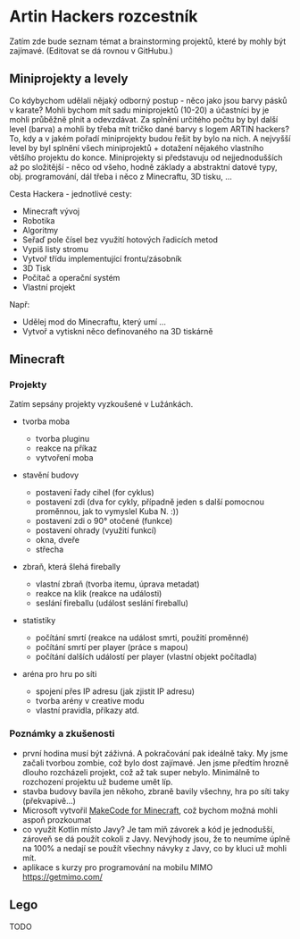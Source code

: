 # Artin Hackers rozcestník

Zatím zde bude seznam témat a brainstorming projektů, které by mohly být zajímavé. (Editovat se dá rovnou v GitHubu.)

## Miniprojekty a levely
Co kdybychom udělali nějaký odborný postup - něco jako jsou barvy pásků v karate? Mohli bychom mít sadu miniprojektů (10-20) a účastníci by je mohli průběžně plnit a odevzdávat. Za splnění určitého počtu by byl další level (barva) a mohli by třeba mít tričko dané barvy s logem ARTIN hackers? To, kdy a v jakém pořadí miniprojekty budou řešit by bylo na nich. A nejvyšší level by byl splnění všech miniprojektů + dotažení nějakého vlastního většího projektu do konce.
Miniprojekty si představuju od nejjednodušších až po složitější - něco od všeho, hodně základy a abstraktní datové typy, obj. programování, dál třeba i něco z Minecraftu, 3D tisku, ... 

Cesta Hackera - jednotlivé cesty:
* Minecraft vývoj
* Robotika
* Algoritmy
 * Seřaď pole čísel bez využití hotových řadicích metod 
 * Vypiš listy stromu
 * Vytvoř třídu implementující frontu/zásobník
* 3D Tisk
* Počítač a operační systém
* Vlastní projekt

Např:

* Udělej mod do Minecraftu, který umí ... 
* Vytvoř a vytiskni něco definovaného na 3D tiskárně

## Minecraft

### Projekty

Zatím sepsány projekty vyzkoušené v Lužánkách.
* tvorba moba
  * tvorba pluginu
  * reakce na příkaz
  * vytvoření moba 

* stavění budovy 
  * postavení řady cihel (for cyklus)
  * postavení zdi (dva for cykly, případně jeden s další pomocnou proměnnou, jak to vymyslel Kuba N. :))
  * postavení zdi o 90° otočené (funkce)
  * postavení ohrady (využití funkcí)
  * okna, dveře
  * střecha

* zbraň, která šlehá firebally
  * vlastní zbraň (tvorba itemu, úprava metadat)
  * reakce na klik (reakce na události)
  * seslání fireballu (událost seslání fireballu)

* statistiky
  * počítání smrtí (reakce na událost smrti, použití proměnné)
  * počítání smrtí per player (práce s mapou)
  * počítání dalších událostí per player (vlastní objekt počítadla)

* aréna pro hru po síti
  * spojení přes IP adresu (jak zjistit IP adresu)
  * tvorba arény v creative modu
  * vlastní pravidla, příkazy atd.
  
  
### Poznámky a zkušenosti
* první hodina musí být záživná. A pokračování pak ideálně taky. My jsme začali tvorbou zombie, což bylo dost zajímavé. Jen jsme předtím hrozně dlouho rozcházeli projekt, což až tak super nebylo. Minimálně to rozchození projektu už budeme umět líp.
* stavba budovy bavila jen někoho, zbraně bavily všechny, hra po síti taky (překvapivě...)
* Microsoft vytvořil [MakeCode for Minecraft](https://minecraft.makecode.com/), což bychom možná mohli aspoň prozkoumat
* co využít Kotlin místo Javy? Je tam míň závorek a kód je jednodušší, zároveň se dá použít cokoli z Javy. Nevýhody jsou, že to neumíme úplně na 100% a nedají se použít všechny návyky z Javy, co by kluci už mohli mít.
* aplikace s kurzy pro programování na mobilu MIMO https://getmimo.com/


## Lego
TODO
